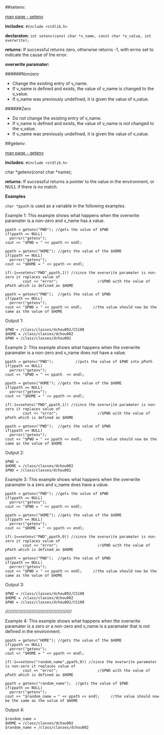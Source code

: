 ##setenv:

[man page - setenv](http://linux.die.net/man/3/setenv)

**includes:** `#include <stdlib.h>`

**declaraton:** `int setenv(const char *v_name, const char *v_value, int overwrite);`

**returns:** If successful returns zero, otherwise returns -1, with errno set to indicate the cause of the error.

**overwrite paramater:**

######Nonzero

- Change the existing entry of v_name.
- If v_name is defined and exists, the value of v_name is changed to the v_value. 
- If v_name was previously undefined, it is given the value of v_value. 

######Zero
  
- Do not change the existing entry of v_name.
- If v_name is defined and exists, the value of v_name is *not* changed to the v_value. 
- If v_name was previously undefined, it is given the value of v_value. 

##getenv:

[man page - getenv](http://linux.die.net/man/3/getenv)

**includes:** `#include <stdlib.h>`

char *getenv(const char *name);

**returns:**  If successful returns a pointer to the value in the environment, or NULL if there is no match.

**Examples**

``char *ppath`` is used as a variable in the following examples.

Example 1: This example shows what happens when the overwrite paramater is a non-zero and v_name has a value.

    ppath = getenv("PWD"); //gets the value of $PWD
    if(ppath == NULL)
      perror("getenv");
    cout << "$PWD = " << ppath << endl;
    
    ppath = getenv("HOME"); //gets the value of the $HOME
    if(ppath == NULL)
      perror("getenv");
    cout << "$HOME = " << ppath << endl;
    
    if(-1==setenv("PWD",ppath,1)) //since the overwrite paramater is non-zero it replaces value of
            cout << "error";                  //$PWD with the value of pPath which is defined as $HOME
    
    ppath = getenv("PWD");  //gets the value of $PWD
    if(ppath == NULL)
      perror("getenv");
    cout << "$PWD = " << ppath << endl;     //the value should now be the same as the value of $HOME
  
Output 1:

    $PWD = /class/classes/dchou002/CS100
    $HOME = /class/classes/dchou002
    $PWD = /class/classes/dchou002

Example 2: This example shows what happens when the overwrite paramater is a non-zero and v_name does not have a value.

    ppath = getenv("PWD");          //puts the value of $PWD into pPath
    if(ppath == NULL)
      perror("getenv");
    cout << "$PWD = " << ppath  << endl;
    
    ppath = getenv("HOME"); //gets the value of the $HOME
    if(ppath == NULL)
      perror("getenv");
    cout << "$HOME = " << ppath << endl;
    
    if(-1==setenv("PWD",ppath,1)) //since the overwrite paramater is non-zero it replaces value of
            cout << "error";                  //$PWD with the value of pPath which is defined as $HOME
    
    ppath = getenv("PWD");  //gets the value of $PWD
    if(ppath == NULL)
      perror("getenv");  
    cout << "$PWD = " << ppath << endl;     //the value should now be the same as the value of $HOME

Output 2:

    $PWD =
    $HOME = /class/classes/dchou002
    $PWD = /class/classes/dchou002

Example 3: This example shows what happens when the overwrite paramater is a zero and v_name does have a value.

    ppath = getenv("PWD"); //gets the value of $PWD
    if(ppath == NULL)
      perror("getenv");
    cout << "$PWD = " << ppath << endl;
    
    ppath = getenv("HOME"); //gets the value of the $HOME
    if(ppath == NULL)
      perror("getenv");
    cout << "$HOME = " << ppath << endl;
    
    if(-1==setenv("PWD",ppath,0)) //since the overwrite paramater is non-zero it replaces value of
            cout << "error";                  //$PWD with the value of pPath which is defined as $HOME
    
    ppath = getenv("PWD");  //gets the value of $PWD
    if(ppath == NULL)
      perror("getenv");
    cout << "$PWD = " << ppath << endl;     //the value should now be the same as the value of $HOME

Output 3:

    $PWD = /class/classes/dchou002/CS100
    $HOME = /class/classes/dchou002
    $PWD = /class/classes/dchou002/CS100

///////////////////////////////////////////

Example 4: This example shows what happens when the overwrite paramater is a zero *or* a non-zero and v_name is a paramater that is not defined in the environment.

    ppath = getenv("HOME"); //gets the value of the $HOME
    if(ppath == NULL)
      perror("getenv");
    cout << "$HOME = " << ppath << endl;

    if(-1==setenv("random_name",ppath,0)) //since the overwrite paramater is non-zero it replaces value of
            cout << "error";                  //$PWD with the value of pPath which is defined as $HOME

    ppath = getenv("random_name");  //gets the value of $PWD
    if(ppath == NULL)
      perror("getenv");
    cout << "$random_name = " << ppath << endl;     //the value should now be the same as the value of $HOME

Output 4:

    $random_name = 
    $HOME = /class/classes/dchou002
    $random_name = /class/classes/dchou002
